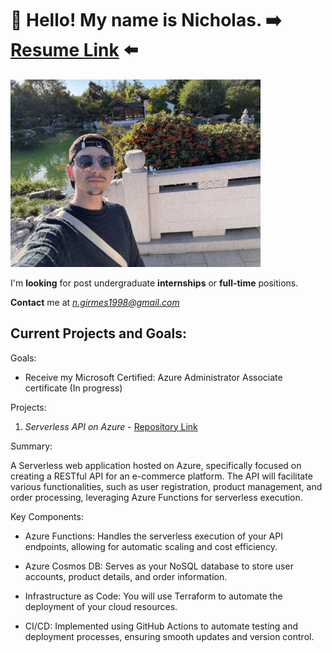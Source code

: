 # 👋 Hello! My name is Nicholas. ➡️ [**Resume Link**](https://drive.google.com/file/d/16To6klIGv_8ghfu8vRi_H40cRCthsyt9/view?usp=sharing) ⬅️
![Me:](file(1).jpg)

I'm **looking** for post undergraduate **internships** or **full-time** positions.

**Contact** me at *n.girmes1998@gmail.com*

## Current Projects and Goals:

Goals:

- Receive my Microsoft Certified: Azure Administrator Associate certificate (In progress)

Projects:

1. *Serverless API on Azure* - [Repository Link](https://github.com/ngirmes/cloud_project)
   
Summary:

A Serverless web application hosted on Azure, specifically focused on creating a RESTful API for an e-commerce platform. The API will facilitate various functionalities, such as user registration, product management, and order processing, leveraging Azure Functions for serverless execution.

Key Components:

- Azure Functions: Handles the serverless execution of your API endpoints, allowing for automatic scaling and cost efficiency.
    
- Azure Cosmos DB: Serves as your NoSQL database to store user accounts, product details, and order information.
    
- Infrastructure as Code: You will use Terraform to automate the deployment of your cloud resources.
    
- CI/CD: Implemented using GitHub Actions to automate testing and deployment processes, ensuring smooth updates and version control.
